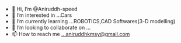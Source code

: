 - 👋 Hi, I’m @Aniruddh-speed
- 👀 I’m interested in ...Cars
- 🌱 I’m currently learning ...ROBOTICS,CAD Softwares(3-D modelling)
- 💞️ I’m looking to collaborate on ...
- 📫 How to reach me ...aniruddhkmsy@gmail.com

<!---
Aniruddh-speed/Aniruddh-speed is a ✨ special ✨ repository because its `README.md` (this file) appears on your GitHub profile.
You can click the Preview link to take a look at your changes.
--->
